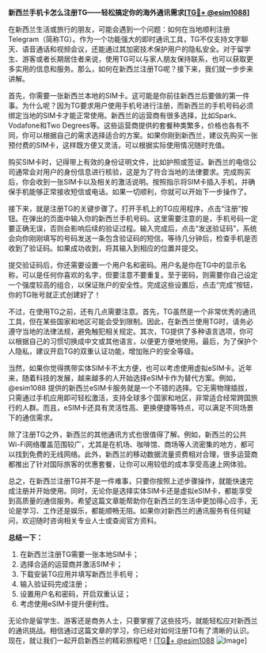 **新西兰手机卡怎么注册TG——轻松搞定你的海外通讯需求[[TG💪+ @esim1088](https://t.me/s/esim1088)]**

在新西兰生活或旅行的朋友，可能会遇到一个问题：如何在当地顺利注册Telegram（简称TG）。作为一个功能强大的即时通讯工具，TG不仅支持文字聊天、语音通话和视频会议，还能通过其加密技术保护用户的隐私安全。对于留学生、游客或者长期居住者来说，使用TG可以与家人朋友保持联系，也可以获取更多实用的信息和服务。那么，如何在新西兰注册TG呢？接下来，我们就一步步来讲解。

首先，你需要一张新西兰本地的SIM卡。这可能是你前往新西兰后要做的第一件事。为什么呢？因为TG要求用户使用手机号进行注册，而新西兰的手机号码必须绑定当地的SIM卡才能正常使用。新西兰的运营商有很多选择，比如Spark、Vodafone和Two Degrees等。这些运营商提供的套餐种类繁多，价格也各有不同，你可以根据自己的需求选择适合的方案。如果你刚到新西兰，建议先购买一张预付费的SIM卡，这样既方便又灵活，可以根据实际使用情况随时充值。

购买SIM卡时，记得带上有效的身份证明文件，比如护照或签证。新西兰的电信公司通常会对用户的身份信息进行核验，这是为了符合当地的法律要求。完成购买后，你会收到一张SIM卡以及相关的激活说明。按照指示将SIM卡插入手机，并确保手机能够正常接收短信或电话。如果一切顺利，你就可以开始下一步操作了。

接下来，就是注册TG的关键步骤了。打开手机上的TG应用程序，点击“注册”按钮。在弹出的页面中输入你的新西兰手机号码。这里需要注意的是，手机号码一定要正确无误，否则会影响后续的验证过程。输入完成后，点击“发送验证码”，系统会向你刚刚填写的号码发送一条包含验证码的短信。等待几分钟后，检查手机是否收到了验证码。如果成功收到，将其输入到相应的位置并提交。

提交验证码后，你还需要设置一个用户名和密码。用户名是你在TG中的显示名称，可以是任何你喜欢的名字，但要注意不要重复。至于密码，则需要你自己设定一个强度较高的组合，以保证账户的安全性。完成这些设置后，点击“完成”按钮，你的TG账号就正式创建好了！

不过，在使用TG之前，还有几点需要注意。首先，TG虽然是一个非常优秀的通讯工具，但在某些国家和地区可能会受到限制。因此，在新西兰使用TG时，请务必遵守当地的法律法规，避免触犯相关规定。其次，TG提供了多种语言选项，你可以根据自己的习惯切换成中文或其他语言，以便更方便地使用。最后，为了保护个人隐私，建议开启TG的双重认证功能，增加账户的安全等级。

当然，如果你觉得携带实体SIM卡不太方便，也可以考虑使用虚拟eSIM卡。近年来，随着科技的发展，越来越多的人开始选择eSIM卡作为替代方案。例如，@esim1088 提供的新西兰eSIM卡服务就是一个不错的选择。它无需物理插拔，只需通过手机应用即可轻松激活，支持全球多个国家和地区，非常适合经常跨国旅行的人群。而且，eSIM卡还具有灵活性高、更换便捷等特点，可以满足不同场景下的通信需求。

除了注册TG之外，新西兰的其他通讯方式也很值得了解。例如，新西兰的公共Wi-Fi网络覆盖范围较广，尤其是在机场、咖啡馆、商场等人流密集的地方，都可以找到免费的无线网络。此外，新西兰的移动数据流量资费相对合理，很多运营商都推出了针对国际旅客的优惠套餐，让你可以用较低的成本享受高速上网体验。

总之，在新西兰注册TG并不是一件难事，只要你按照上述步骤操作，就能快速完成注册并开始使用。同时，无论你是选择实体SIM卡还是虚拟eSIM卡，都能享受到高质量的通信服务。希望这篇文章能帮助你在新西兰的生活中更加得心应手，无论是学习、工作还是娱乐，都能顺畅无阻。如果你对新西兰的通讯服务有任何疑问，欢迎随时咨询相关专业人士或查阅官方资料。

**总结一下：**
1. 在新西兰注册TG需要一张本地SIM卡；
2. 选择合适的运营商并激活SIM卡；
3. 下载安装TG应用并填写新西兰手机号；
4. 输入验证码完成注册；
5. 设置用户名和密码，开启双重认证；
6. 考虑使用eSIM卡提升便利性。

无论你是留学生、游客还是商务人士，只要掌握了这些技巧，就能轻松应对新西兰的通讯挑战。相信通过这篇文章的学习，你已经对如何注册TG有了清晰的认识。现在，就让我们一起开启新西兰的精彩旅程吧！[[TG💪+ @esim1088](https://t.me/s/esim1088) ![Image](https://i.postimg.cc/4NQfJmqS/Snipaste-2025-05-13-00-14-12.png)]